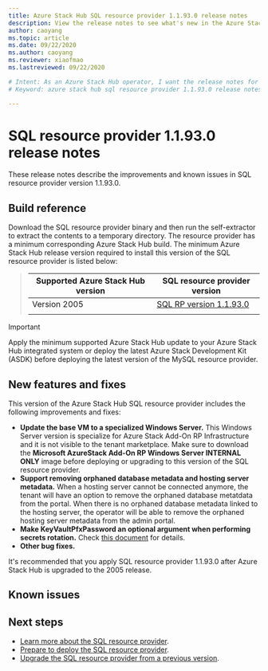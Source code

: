 ```yaml
---
title: Azure Stack Hub SQL resource provider 1.1.93.0 release notes 
description: View the release notes to see what's new in the Azure Stack Hub SQL resource provider 1.1.93.0 update.
author: caoyang
ms.topic: article
ms.date: 09/22/2020
ms.author: caoyang
ms.reviewer: xiaofmao
ms.lastreviewed: 09/22/2020

# Intent: As an Azure Stack Hub operator, I want the release notes for the SQL resource provider 1.1.93.0 update.
# Keyword: azure stack hub sql resource provider 1.1.93.0 release notes

---
```


# SQL resource provider 1.1.93.0 release notes

These release notes describe the improvements and known issues in SQL resource provider version 1.1.93.0.

## Build reference
Download the SQL resource provider binary and then run the self-extractor to extract the contents to a temporary directory. The resource provider has a minimum corresponding Azure Stack Hub build. The minimum Azure Stack Hub release version required to install this version of the SQL resource provider is listed below:

> |Supported Azure Stack Hub version|SQL resource provider version|
> |-----|-----|
> |Version 2005|[SQL RP version 1.1.93.0](https://aka.ms/azshsqlrp11930)|  
> |     |     |

> [!IMPORTANT]
> Apply the minimum supported Azure Stack Hub update to your Azure Stack Hub integrated system or deploy the latest Azure Stack Development Kit (ASDK) before deploying the latest version of the MySQL resource provider.

## New features and fixes

This version of the Azure Stack Hub SQL resource provider includes the following improvements and fixes:

- **Update the base VM to a specialized Windows Server.** This Windows Server version is specialize for Azure Stack Add-On RP Infrastructure and it is not visible to the tenant marketplace. Make sure to download the **Microsoft AzureStack Add-On RP Windows Server INTERNAL ONLY** image before deploying or upgrading to this version of the SQL resource provider.
- **Support removing orphaned database metadata and hosting server metadata.** When a hosting server cannot be connected anymore, the tenant will have an option to remove the orphaned database metatdata from the portal. When there is no orphaned database metadata linked to the hosting server, the operator will be able to remove the orphaned hosting server metadata from the admin portal.
- **Make KeyVaultPfxPassword an optional argument when performing secrets rotation.** Check [this document](azure-stack-sql-resource-provider-maintain.md#secrets-rotation) for details.
- **Other bug fixes.**

It's recommended that you apply SQL resource provider 1.1.93.0 after Azure Stack Hub is upgraded to the 2005 release.

## Known issues


## Next steps

- [Learn more about the SQL resource provider](azure-stack-sql-resource-provider.md).
- [Prepare to deploy the SQL resource provider](azure-stack-sql-resource-provider-deploy.md#prerequisites).
- [Upgrade the SQL resource provider from a previous version](azure-stack-sql-resource-provider-update.md).

